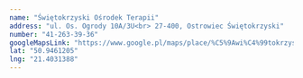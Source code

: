 ```yaml
---
name: "Świętokrzyski Ośrodek Terapii"
address: "ul. Os. Ogrody 10A/3U<br> 27-400, Ostrowiec Świętokrzyski"
number: "41-263-39-36"
googleMapsLink: "https://www.google.pl/maps/place/%C5%9Awi%C4%99tokrzyski+O%C5%9Brodek+Terapii/@50.946082,21.403318,15z/data=!4m2!3m1!1s0x0:0xbb8a02c84d61d40a?sa=X&ved=0ahUKEwjMmsTKwMDTAhXElCwKHYe1BecQ_BIIfTAK"
lat: "50.9461205"
lng: "21.4031388"
---
```

